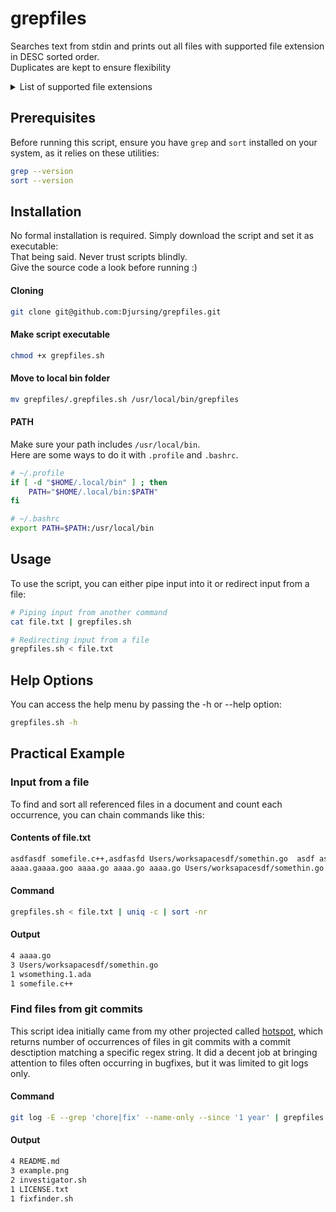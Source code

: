 # grepfiles
Searches text from stdin and prints out all files with supported file extension in DESC sorted order.\
Duplicates are kept to ensure flexibility

<details>
<summary>List of supported file extensions</summary>

- **Archives:** 7z, a, apk, ar, bz2, cab, cpio, deb, dmg, egg, gz, iso, jar, lha, mar, pea, rar, rpm, s7z, shar, tar, tbz2, tgz, tlz, war, whl, xpi, zip, zipx, xz, pak
- **Books and Documents:** mobi, epub, azw1, azw3, azw4, azw6, azw, cbr, cbz, pdf, ebook, doc, docx, odt, org, txt, rtf, md, tex, log, msg, wpd, wps, pages, ppt, odp, xls, xlsx, csv, ics, vcf
- **Programming and Scripting:** 1ada, 2ada, ada, adb, ads, asm, bas, bash, bat, c, c++, cbl, cc, class, clj, cob, cpp, cs, csh, cxx, d, diff, e, el, f, f77, f90, fish, for, fth, ftn, go, groovy, h, hh, hpp, hs, java, js, jsx, jsp, ksh, kt, lhs, lisp, lua, m, m4, nim, patch, php, pl, po, pp, py, r, rb, rs, s, scala, sh, swg, swift, v, vb, vcxproj, xcodeproj, xml, zsh
- **Executable:** exe, msi, bin, command, sh, bat, crx, bash, csh, fish, ksh, zsh
- **Fonts:** eot, otf, ttf, woff, woff2
- **Images and Graphics:** 3dm, 3ds, max, bmp, dds, gif, jpg, jpeg, png, psd, xcf, tga, thm, tif, tiff, yuv, ai, eps, ps, svg, dwg, dxf, gpx, kml, kmz, webp
- **Video and Animation:** 3g2, 3gp, aaf, asf, avchd, avi, drc, flv, m2v, m4p, m4v, mkv, mng, mov, mp2, mp4, mpe, mpeg, mpg, mpv, mxf, nsv, ogg, ogv, ogm, qt, rm, rmvb, roq, srt, svi, vob, webm, wmv, yuv
- **Web:** html, htm, css, js, jsx, less, scss, wasm, php
</details>

## Prerequisites
Before running this script, ensure you have `grep` and `sort` installed on your system, as it relies on these utilities:

```bash
grep --version
sort --version
```


## Installation
No formal installation is required. Simply download the script and set it as executable:\
That being said. Never trust scripts blindly.\
Give the source code a look before running :)

#### Cloning
```bash
git clone git@github.com:Djursing/grepfiles.git
```

#### Make script executable
```bash
chmod +x grepfiles.sh
```

#### Move to local bin folder
```bash
mv grepfiles/.grepfiles.sh /usr/local/bin/grepfiles
```

#### PATH
Make sure your path includes `/usr/local/bin`.\
Here are some ways to do it with `.profile` and `.bashrc`.
```bash
# ~/.profile
if [ -d "$HOME/.local/bin" ] ; then
    PATH="$HOME/.local/bin:$PATH"
fi

# ~/.bashrc
export PATH=$PATH:/usr/local/bin
```


## Usage

To use the script, you can either pipe input into it or redirect input from a file:

```bash 
# Piping input from another command
cat file.txt | grepfiles.sh

# Redirecting input from a file
grepfiles.sh < file.txt
```

## Help Options

You can access the help menu by passing the -h or --help option:
```bash
grepfiles.sh -h
```

## Practical Example

### Input from a file
To find and sort all referenced files in a document and count each occurrence, you can chain commands like this:

#### Contents of file.txt
```bash
asdfasdf somefile.c++,asdfasfd Users/worksapacesdf/somethin.go  asdf asoijojweiofjwf owfnmsodkf nsak;fnkwenf wsomething.1.ada sadfasdfsdafsadfsdafasdfonewoifnweoi
aaaa.gaaaa.goo aaaa.go aaaa.go aaaa.go Users/worksapacesdf/somethin.go Users/worksapacesdf/somethin.go aaaa.go
```

#### Command
```bash
grepfiles.sh < file.txt | uniq -c | sort -nr
```

#### Output
```bash
4 aaaa.go
3 Users/worksapacesdf/somethin.go
1 wsomething.1.ada
1 somefile.c++
```

### Find files from git commits
This script idea initially came from my other projected called [hotspot](https://github.com/Djursing/hotspot), which returns number of occurrences of files in git commits with a commit desctiption matching a specific regex string.
It did a decent job at bringing attention to files often occurring in bugfixes, but it was limited to git logs only. 

#### Command
```bash
git log -E --grep 'chore|fix' --name-only --since '1 year' | grepfiles | uniq -c | sort -nr
```

#### Output
```bash
4 README.md
3 example.png
2 investigator.sh
1 LICENSE.txt
1 fixfinder.sh
```
